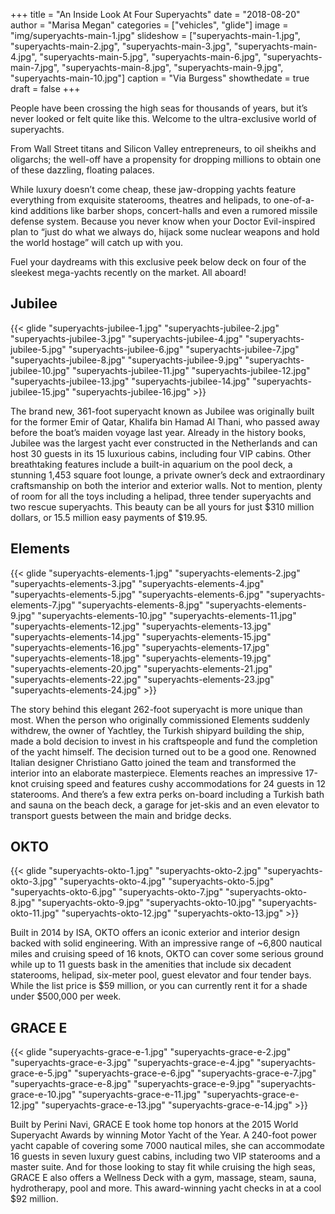 +++
title = "An Inside Look At Four Superyachts"
date = "2018-08-20"
author = "Marisa Megan"
categories = ["vehicles", "glide"]
image = "img/superyachts-main-1.jpg"
slideshow = ["superyachts-main-1.jpg", "superyachts-main-2.jpg", "superyachts-main-3.jpg", "superyachts-main-4.jpg", "superyachts-main-5.jpg", "superyachts-main-6.jpg", "superyachts-main-7.jpg", "superyachts-main-8.jpg", "superyachts-main-9.jpg", "superyachts-main-10.jpg"]
caption = "Via Burgess"
showthedate = true
draft = false
+++

People have been crossing the high seas for thousands of years, but it’s never looked or felt quite like this. Welcome to the ultra-exclusive world of superyachts.

From Wall Street titans and Silicon Valley entrepreneurs, to oil sheikhs and oligarchs; the well-off have a propensity for dropping millions to obtain one of these dazzling, floating palaces.

While luxury doesn’t come cheap, these jaw-dropping yachts feature everything from exquisite staterooms, theatres and helipads, to one-of-a-kind additions like barber shops, concert-halls and even a rumored missile defense system. Because you never know when your Doctor Evil-inspired plan to “just do what we always do, hijack some nuclear weapons and hold the world hostage” will catch up with you.

Fuel your daydreams with this exclusive peek below deck on four of the sleekest mega-yachts recently on the market. All aboard!

## Jubilee

{{< glide "superyachts-jubilee-1.jpg" "superyachts-jubilee-2.jpg" "superyachts-jubilee-3.jpg" "superyachts-jubilee-4.jpg" "superyachts-jubilee-5.jpg" "superyachts-jubilee-6.jpg" "superyachts-jubilee-7.jpg" "superyachts-jubilee-8.jpg" "superyachts-jubilee-9.jpg" "superyachts-jubilee-10.jpg" "superyachts-jubilee-11.jpg" "superyachts-jubilee-12.jpg" "superyachts-jubilee-13.jpg" "superyachts-jubilee-14.jpg" "superyachts-jubilee-15.jpg" "superyachts-jubilee-16.jpg" >}}

The brand new, 361-foot superyacht known as Jubilee was originally built for the former Emir of Qatar, Khalifa bin Hamad Al Thani, who passed away before the boat’s maiden voyage last year. Already in the history books, Jubilee was the largest yacht ever constructed in the Netherlands and can host 30 guests in its 15 luxurious cabins, including four VIP cabins. Other breathtaking features include a built-in aquarium on the pool deck, a stunning 1,453 square foot lounge, a private owner’s deck and extraordinary craftsmanship on both the interior and exterior walls. Not to mention, plenty of room for all the toys including a helipad, three tender superyachts and two rescue superyachts. This beauty can be all yours for just $310 million dollars, or 15.5 million easy payments of $19.95.

## Elements

{{< glide "superyachts-elements-1.jpg" "superyachts-elements-2.jpg" "superyachts-elements-3.jpg" "superyachts-elements-4.jpg" "superyachts-elements-5.jpg" "superyachts-elements-6.jpg" "superyachts-elements-7.jpg" "superyachts-elements-8.jpg" "superyachts-elements-9.jpg" "superyachts-elements-10.jpg" "superyachts-elements-11.jpg" "superyachts-elements-12.jpg" "superyachts-elements-13.jpg" "superyachts-elements-14.jpg" "superyachts-elements-15.jpg" "superyachts-elements-16.jpg" "superyachts-elements-17.jpg" "superyachts-elements-18.jpg" "superyachts-elements-19.jpg" "superyachts-elements-20.jpg" "superyachts-elements-21.jpg" "superyachts-elements-22.jpg" "superyachts-elements-23.jpg" "superyachts-elements-24.jpg" >}}

The story behind this elegant 262-foot superyacht is more unique than most. When the person who originally commissioned Elements suddenly withdrew, the owner of Yachtley, the Turkish shipyard building the ship, made a bold decision to invest in his craftspeople and fund the completion of the yacht himself. The decision turned out to be a good one. Renowned Italian designer Christiano Gatto joined the team and transformed the interior into an elaborate masterpiece. Elements reaches an impressive 17-knot cruising speed and features cushy accommodations for 24 guests in 12 staterooms. And there’s a few extra perks on-board including a Turkish bath and sauna on the beach deck, a garage for jet-skis and an even elevator to transport guests between the main and bridge decks.

## OKTO

{{< glide "superyachts-okto-1.jpg" "superyachts-okto-2.jpg" "superyachts-okto-3.jpg" "superyachts-okto-4.jpg" "superyachts-okto-5.jpg" "superyachts-okto-6.jpg" "superyachts-okto-7.jpg" "superyachts-okto-8.jpg" "superyachts-okto-9.jpg" "superyachts-okto-10.jpg" "superyachts-okto-11.jpg" "superyachts-okto-12.jpg" "superyachts-okto-13.jpg" >}}

Built in 2014 by ISA, OKTO offers an iconic exterior and interior design backed with solid engineering. With an impressive range of ~6,800 nautical miles and cruising speed of 16 knots, OKTO can cover some serious ground while up to 11 guests bask in the amenities that include six decadent staterooms, helipad, six-meter pool, guest elevator and four tender bays. While the list price is $59 million, or you can currently rent it for a shade under $500,000 per week.

## GRACE E

{{< glide "superyachts-grace-e-1.jpg" "superyachts-grace-e-2.jpg" "superyachts-grace-e-3.jpg" "superyachts-grace-e-4.jpg" "superyachts-grace-e-5.jpg" "superyachts-grace-e-6.jpg" "superyachts-grace-e-7.jpg" "superyachts-grace-e-8.jpg" "superyachts-grace-e-9.jpg" "superyachts-grace-e-10.jpg" "superyachts-grace-e-11.jpg" "superyachts-grace-e-12.jpg" "superyachts-grace-e-13.jpg" "superyachts-grace-e-14.jpg" >}}

Built by Perini Navi, GRACE E took home top honors at the 2015 World Superyacht Awards by winning Motor Yacht of the Year. A 240-foot power yacht capable of covering some 7000 nautical miles, she can accommodate 16 guests in seven luxury guest cabins, including two VIP staterooms and a master suite. And for those looking to stay fit while cruising the high seas, GRACE E also offers a Wellness Deck with a gym, massage, steam, sauna, hydrotherapy, pool and more. This award-winning yacht checks in at a cool $92 million.
